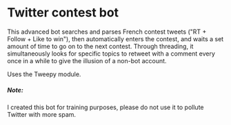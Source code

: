 # Twitter contest bot

This advanced bot searches and parses French contest tweets ("RT + Follow + Like to win"), 
then automatically enters the contest, and waits a set amount of time to go on to the next contest.
Through threading, it simultaneously looks for specific topics to retweet with a comment every
once in a while to give the illusion of a non-bot account.

Uses the Tweepy module.

##### Note: 

I created this bot for training purposes, please do not use it to pollute Twitter with more spam.